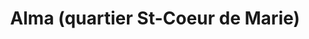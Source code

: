 ---
title: Alma (quartier St-Coeur de Marie)
url: /alma-quartier-st-coeur-de-marie/
latitude: 48.627
longitude: -71.678
---